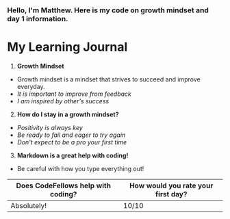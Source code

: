 ### Hello, I'm Matthew. Here is my code on growth mindset and day 1 information.

# My Learning Journal

1. **Growth Mindset**
  - Growth mindset is a mindset that strives to succeed and improve everyday.
  - _It is important to improve from feedback_
  - _I am inspired by other's success_
  
2. **How do I stay in a growth mindset?**
  - _Positivity is always key_
  - _Be ready to fail and eager to try again_
  - _Don't expect to be a pro your first time_
  
3. **Markdown is a great help with coding!**
- Be careful with how you type everything out!

Does CodeFellows help with coding? | How would you rate your first day?
-----------------------------------|----------------------------------
Absolutely! | 10/10



[logo]: https://www.google.com/url?sa=i&url=https%3A%2F%2Fskipahsrealm.com%2Fmanlybands-making-marriage-great%2F&psig=AOvVaw1o2rCZ2eWIozhlOn8A8BqQ&ust=1592938654704000&source=images&cd=vfe&ved=0CAIQjRxqFwoTCOj5wNOMluoCFQAAAAAdAAAAABAI
